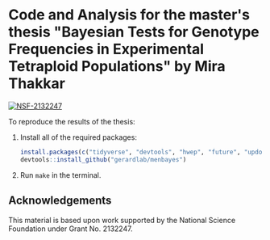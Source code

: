 # Code and Analysis for the master's thesis "Bayesian Tests for Genotype Frequencies in Experimental Tetraploid Populations" by Mira Thakkar

[![NSF-2132247](https://img.shields.io/badge/NSF-2132247-blue.svg)](https://nsf.gov/awardsearch/showAward?AWD_ID=2132247)

To reproduce the results of the thesis:

1. Install all of the required packages:
    ``` r
    install.packages(c("tidyverse", "devtools", "hwep", "future", "updog", "doRNG", "doFuture", "foreach", "rgntools"))
    devtools::install_github("gerardlab/menbayes")
    ```
    
2. Run `make` in the terminal.


## Acknowledgements

This material is based upon work supported by the National Science
Foundation under Grant No. 2132247.
